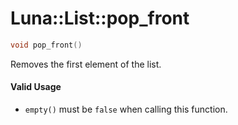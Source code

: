 # Luna::List::pop_front

```c++
void pop_front()
```

Removes the first element of the list. 



#### Valid Usage
* `empty()` must be `false` when calling this function. 


